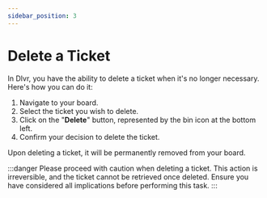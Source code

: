 ```yaml
---
sidebar_position: 3
---
```


# Delete a Ticket

In Dlvr, you have the ability to delete a ticket when it's no longer necessary. Here's how you can do it:

1. Navigate to your board.
2. Select the ticket you wish to delete.
3. Click on the "**Delete**" button, represented by the bin icon at the bottom left.
4. Confirm your decision to delete the ticket.

Upon deleting a ticket, it will be permanently removed from your board.

:::danger
Please proceed with caution when deleting a ticket. This action is irreversible, and the ticket cannot be retrieved once deleted. Ensure you have considered all implications before performing this task.
:::
